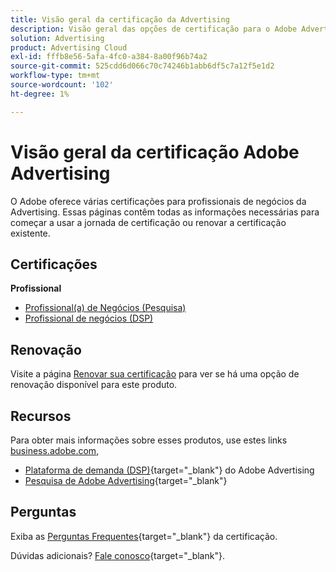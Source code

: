 ```yaml
---
title: Visão geral da certificação da Advertising
description: Visão geral das opções de certificação para o Adobe Advertising
solution: Advertising
product: Advertising Cloud
exl-id: fffb8e56-5afa-4fc0-a384-8a00f96b74a2
source-git-commit: 525cdd6d066c70c74246b1abb6df5c7a12f5e1d2
workflow-type: tm+mt
source-wordcount: '102'
ht-degree: 1%

---
```


# Visão geral da certificação Adobe Advertising

O Adobe oferece várias certificações para profissionais de negócios da Advertising.  Essas páginas contêm todas as informações necessárias para começar a usar a jornada de certificação ou renovar a certificação existente.

## Certificações

**Profissional**

* [Profissional(a) de Negócios (Pesquisa)](/help/certifications/aac/aac-search-p-business.md) <!--AD0-E501-->
* [Profissional de negócios (DSP)](/help/certifications/aac/aac-dsp-p-business.md) <!--AD0-E502-->

## Renovação

Visite a página [Renovar sua certificação](/help/certifications/renew.md) para ver se há uma opção de renovação disponível para este produto.

## Recursos

Para obter mais informações sobre esses produtos, use estes links [business.adobe.com](https://business.adobe.com/),

* [Plataforma de demanda (DSP)](https://business.adobe.com/products/advertising/demand-side-platform.html){target="_blank"} do Adobe Advertising
* [Pesquisa de Adobe Advertising](https://business.adobe.com/products/advertising/search-marketing-management.html){target="_blank"}

## Perguntas

Exiba as [Perguntas Frequentes](https://experienceleague.adobe.com/docs/certification/certification/faq.html){target="_blank"} da certificação.

Dúvidas adicionais? [Fale conosco](mailto:certif@adobe.com){target="_blank"}.

